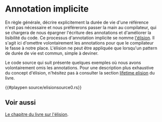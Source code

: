 # Annotation implicite

En règle générale, décrire explicitement la durée de vie d'une référence n'est pas nécessaire et nous préférerons passer la main au compilateur, qui se chargera de nous épargner l'écriture des annotations et d'améliorer la lisibilité du code. Ce processus d'annotation implicite se nomme [l'élision](http://www.linternaute.com/dictionnaire/fr/definition/elision/). Il s'agit ici d'omettre volontairement les annotations pour que le compilateur le fasse à notre place. L'élision ne peut être appliquée que lorsqu'un pattern de durée de vie est commun, simple à deviner.

Le code source qui suit présente quelques exemples où nous avons volontairement omis les annotations. Pour une description plus exhaustive du concept d'élision, n'hésitez pas à consulter la section [lifetime elision](https://doc.rust-lang.org/book/lifetimes.html#lifetime-elision) du livre.

{{#playpen source/elisionsource0.rs}}

## Voir aussi

[Le chapitre du livre sur l'élision](https://doc.rust-lang.org/book/lifetimes.html#lifetime-elision).
